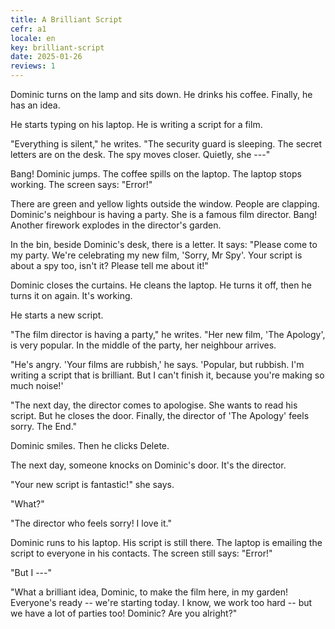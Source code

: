 ```yaml
---
title: A Brilliant Script
cefr: a1
locale: en
key: brilliant-script
date: 2025-01-26
reviews: 1
---
```


Dominic turns on the lamp and sits down. He drinks his coffee. Finally, he has an idea.

He starts typing on his laptop. He is writing a script for a film.

"Everything is silent," he writes. "The security guard is sleeping. The secret letters are on the desk. The spy moves closer. Quietly, she ---"

Bang! Dominic jumps. The coffee spills on the laptop. The laptop stops working. The screen says: "Error!"

There are green and yellow lights outside the window. People are clapping. Dominic's neighbour is having a party. She is a famous film director. Bang! Another firework explodes in the director's garden.

In the bin, beside Dominic's desk, there is a letter. It says: "Please come to my party. We're celebrating my new film, 'Sorry, Mr Spy'. Your script is about a spy too, isn't it? Please tell me about it!"

Dominic closes the curtains. He cleans the laptop. He turns it off, then he turns it on again. It's working.

He starts a new script.

"The film director is having a party," he writes. "Her new film, 'The Apology', is very popular. In the middle of the party, her neighbour arrives.

"He's angry. 'Your films are rubbish,' he says. 'Popular, but rubbish. I'm writing a script that is brilliant. But I can't finish it, because you're making so much noise!'

"The next day, the director comes to apologise. She wants to read his script. But he closes the door. Finally, the director of 'The Apology' feels sorry. The End."

Dominic smiles. Then he clicks Delete.

The next day, someone knocks on Dominic's door. It's the director.

"Your new script is fantastic!" she says.

"What?"

"The director who feels sorry! I love it."

Dominic runs to his laptop. His script is still there. The laptop is emailing the script to everyone in his contacts. The screen still says: "Error!"

"But I ---"

"What a brilliant idea, Dominic, to make the film here, in my garden! Everyone's ready -- we're starting today. I know, we work too hard -- but we have a lot of parties too! Dominic? Are you alright?"